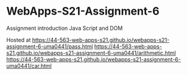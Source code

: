 # WebApps-S21-Assignment-6
Assignment introduction Java Script and DOM


Hosted at https://44-563-web-apps-s21.github.io/webapps-s21-assignment-6-uma0441/pass.html
https://44-563-web-apps-s21.github.io/webapps-s21-assignment-6-uma0441/arithmetic.html
https://44-563-web-apps-s21.github.io/webapps-s21-assignment-6-uma0441/car.html